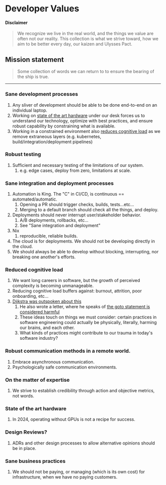 # Developer Values

#### Disclaimer

>We recognize we live in the real world, and the things we value are often not our reality.  This collection is what we strive toward, how we aim to be better every day, our kaizen and Ulysses Pact.

## Mission statement

>Some collection of words we can return to to ensure the bearing of the ship is true.

---------


### Sane development processes

1. Any sliver of development should be able to be done end-to-end on an individual laptop.
1. Working on [state of the art hardware](https://github.com/scottrbrtsn-ata-llc/random-helpful-things-maybe/tree/master/values#state-of-the-art-hardware) under our desk forces us to understand our technology, optimize with best practices, and ensure robust capability by constraining what is available.
1. Working in a constrained environment also [reduces cognitive load](https://github.com/scottrbrtsn-ata-llc/random-helpful-things-maybe/tree/master/values#reduced-cognitive-load) as we remove extraneous layers (e.g. kubernetes, build/integration/deployment pipelines)

### Robust testing

1. Sufficient and necessary testing of the limitations of our system.
    1. e.g. edge cases, deploy from zero, limitations at scale.

### Sane integration and deployment processes

1. Automation is King.  The "C" in CI/CD, is continuous == automated/automatic.
    1. Opening a PR should trigger checks, builds, tests...etc...
    1. Merging to a default branch should check all the things, and deploy. 
1. Deployments should never interrupt user/stakeholder behavior.
    1. A/B deployments, rollbacks, etc...
    1. See "Sane integration and deployment"
1. Nix
    1. reproducible, reliable builds.
1. The cloud is for deployments. We should not be developing directly in the cloud. 
1. We should always be able to develop without blocking, interrupting, nor breaking one another's efforts.

### Reduced cognitive load
1. We want long careers in software, but the growth of perceived complexity is becoming unmanageable.
1. Reducing cognitive load buffers against: burnout, attrition, poor onboarding, etc...
1. [Dijkstra was outspoken about this](https://quotefancy.com/quote/1164258/Edsger-W-Dijkstra-Programming-in-Basic-causes-brain-damage)
    1. He also wrote a letter, where he speaks of [the goto statement is considered harmful](https://dl.acm.org/doi/10.1145/362929.362947)
    1. These ideas touch on things we must consider: certain practices in software engineering could actually be physically, literally, harming our brains, and each other.
    1. What kinds of practices might contribute to our trauma in today's software industry?

### Robust communication methods in a remote world.

1. Embrace asynchronous communication.
1. Psychologically safe communication environments.   

### On the matter of expertise

1. We strive to establish credibility through action and objective metrics, not words.   


### State of the art hardware

1. In 2024, operating without GPUs is not a recipe for success. 

### Design Reviews?

1. ADRs and other design processes to allow alternative opinions should be in place.

### Sane business practices
1. We should not be paying, or managing (which is its own cost) for infrastructure, when we have no paying customers.


